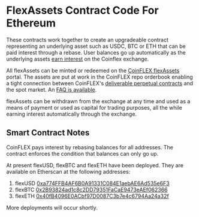 # FlexAssets Contract Code For Ethereum

These contracts work together to create an upgradeable contract representing an underlying asset such as USDC, BTC or ETH that can be paid interest through a rebase. User balances go up automatically as the underlying assets [earn interest](https://coinflex.com/blog/coinflex-launches-interest-bearing-stablecoin/) on the Coinflex exchange.

All flexAssets can be minted or redeemed on the [CoinFLEX flexAssets](https://coinflex.com/flexassets) portal. The assets are put at work in the CoinFLEX repo orderbook enabling a tight connection between CoinFLEX's [deliverable perpetual contracts](https://coinflex.com/support/deliverable-perpetual-futures/) and the spot market. An [FAQ is available](https://coinflex.com/support/2-2-7-flexassets/).

flexAssets can be withdrawn from the exchange at any time and used as a means of payment or used as capital for trading purposes, all the while earning interest automatically through the exchange.

## Smart Contract Notes

CoinFLEX pays interest by rebasing balances for all addresses. The contract enforces the condition that balances can only go up. 

At present flexUSD, flexBTC and flexETH have been deployed. They are available on Etherscan at the following addresses:

1. flexUSD [0xa774FFB4AF6B0A91331C084E1aebAE6Ad535e6F3](https://etherscan.io/address/0xa774FFB4AF6B0A91331C084E1aebAE6Ad535e6F3)
2. flexBTC [0x2B93824ad1c8c2DD79351FaCaE9473eAEf062366](https://etherscan.io/address/0x2B93824ad1c8c2DD79351FaCaE9473eAEf062366)
3. flexETH [0x40fB4096E0ACbf97D0087C3b7e4c6794Aa24a32f](https://etherscan.io/address/0x40fB4096E0ACbf97D0087C3b7e4c6794Aa24a32f)

More deployments will occur shortly.
